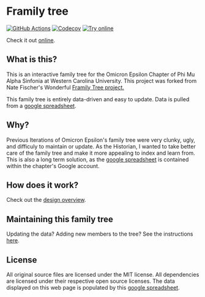 # Framily tree

[![GitHub Actions][Actions badge]][GitHub Workflow]
[![Codecov][Codecov badge]][Codecov link]
[![Try online](https://img.shields.io/badge/try_it-online!-yellow.svg?style=flat-square)][GitHub Pages]

Check it out [online][GitHub Pages].

## What is this?

This is an interactive family tree for the Omicron Epsilon Chapter of Phi Mu Alpha Sinfonia at Western Carolina University. 
This project was forked from Nate Fischer's Wonderful [Framily Tree project.](https://github.com/nfischer/framily-tree)

This family tree is entirely data-driven and easy to update. Data is pulled from
a [google spreadsheet].

## Why?

Previous Iterations of Omicron Epsilon's family tree were very clunky, ugly, and difficuly to maintain or update.
As the Historian, I wanted to take better care of the family tree and make it more appealing to index and learn from.
This is also a long term solution, as the [google spreadsheet] is contained within the chapter's Google account.

## How does it work?

Check out the [design overview](https://github.com/nfischer/framily-tree/wiki/Design).

## Maintaining this family tree

Updating the data? Adding new members to the tree? See the instructions
[here](https://github.com/nfischer/framily-tree/wiki/Updating-data-(adding-new-members)).



## License

All original source files are licensed under the MIT license. All dependencies
are licensed under their respective open source licenses. The data
displayed on this web page is populated by this [google spreadsheet].


[Actions badge]: https://img.shields.io/github/actions/workflow/status/brennanwirt/oe-framily-tree/main.yml?style=flat-square&logo=github
[GitHub Workflow]: https://github.com/brennanwirt/oe-framily-tree/actions/workflows/main.yml
[GitHub Pages]: https://brennanwirt.github.io/oe-framily-tree
[Codecov badge]: https://img.shields.io/codecov/c/github/brennanwirt/oe-framily-tree/main.svg?style=flat-square&label=coverage
[Codecov link]: https://codecov.io/gh/brennanwirt/oe-framily-tree
[google spreadsheet]: https://docs.google.com/spreadsheets/d/1kGr_f1V7GbE_XC7_Y-qmGGq_622l2mdgmE8nBQisT6s/edit?usp=sharing
